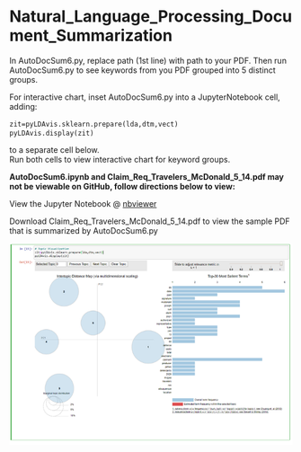 # Natural_Language_Processing_Document_Summarization
In AutoDocSum6.py, replace path (1st line) with path to your PDF. Then run AutoDocSum6.py to see keywords from you PDF grouped into 5 distinct groups.

For interactive chart, inset AutoDocSum6.py into a JupyterNotebook cell, adding:
```
zit=pyLDAvis.sklearn.prepare(lda,dtm,vect)  
pyLDAvis.display(zit)
```
to a separate cell below.  
Run both cells to view interactive chart for keyword groups.

**AutoDocSum6.ipynb and Claim_Req_Travelers_McDonald_5_14.pdf may not be viewable on GitHub, follow directions below to view:**

View the Jupyter Notebook @ [nbviewer](https://nbviewer.jupyter.org/github/MattLondon101/Natural_Language_Processing_Document_Summarization/blob/master/AutoDocSum6.ipynb)

Download Claim_Req_Travelers_McDonald_5_14.pdf to view the sample PDF that is summarized by AutoDocSum6.py


![Topic Visualization at end of Notebook](https://github.com/MattLondon101/Images/blob/master/TopicVisualization1.png)
